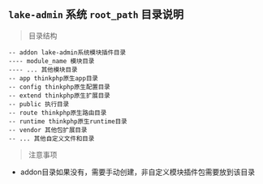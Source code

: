 ## `lake-admin` 系统 `root_path` 目录说明

> 目录结构

~~~
-- addon lake-admin系统模块插件目录
---- module_name 模块目录
---- ... 其他模块目录
-- app thinkphp原生app目录
-- config thinkphp原生配置目录
-- extend thinkphp原生扩展目录
-- public 执行目录
-- route thinkphp原生路由目录
-- runtime thinkphp原生runtime目录
-- vendor 其他包扩展目录
-- ... 其他自定义文件和目录
~~~

> 注意事项

*  addon目录如果没有，需要手动创建，非自定义模块插件包需要放到该目录